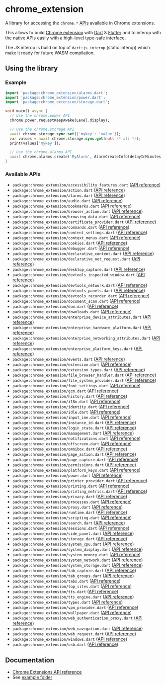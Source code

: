 # chrome_extension

A library for accessing the `chrome.*` [APIs](https://developer.chrome.com/docs/extensions/reference/) available in Chrome extensions.

This allows to build [Chrome extension](https://developer.chrome.com/docs/extensions/) with [Dart](https://dart.dev) & [Flutter](https://flutter.dev) and to interop with the native APIs easily with a high-level type-safe interface.

The JS interop is build on top of `dart:js_interop` (static interop) which make it ready for future WASM compilation.

## Using the library

### Example

```dart
import 'package:chrome_extension/alarms.dart';
import 'package:chrome_extension/power.dart';
import 'package:chrome_extension/storage.dart';

void main() async {
  // Use the chrome.power API
  chrome.power.requestKeepAwake(Level.display);

  // Use the chrome.storage API
  await chrome.storage.sync.set({'mykey': 'value'});
  var values = await chrome.storage.sync.get(null /* all */);
  print(values['mykey']);

  // Use the chrome.alarms API
  await chrome.alarms.create('MyAlarm', AlarmCreateInfo(delayInMinutes: 2));
}
```

### Available APIs

- `package:chrome_extension/accessibility_features.dart` ([API reference](https://developer.chrome.com/docs/extensions/reference/accessibilityFeatures/))
- `package:chrome_extension/action.dart` ([API reference](https://developer.chrome.com/docs/extensions/reference/action/))
- `package:chrome_extension/alarms.dart` ([API reference](https://developer.chrome.com/docs/extensions/reference/alarms/))
- `package:chrome_extension/audio.dart` ([API reference](https://developer.chrome.com/docs/extensions/reference/audio/))
- `package:chrome_extension/bookmarks.dart` ([API reference](https://developer.chrome.com/docs/extensions/reference/bookmarks/))
- `package:chrome_extension/browser_action.dart` ([API reference](https://developer.chrome.com/docs/extensions/reference/browserAction/))
- `package:chrome_extension/browsing_data.dart` ([API reference](https://developer.chrome.com/docs/extensions/reference/browsingData/))
- `package:chrome_extension/certificate_provider.dart` ([API reference](https://developer.chrome.com/docs/extensions/reference/certificateProvider/))
- `package:chrome_extension/commands.dart` ([API reference](https://developer.chrome.com/docs/extensions/reference/commands/))
- `package:chrome_extension/content_settings.dart` ([API reference](https://developer.chrome.com/docs/extensions/reference/contentSettings/))
- `package:chrome_extension/context_menus.dart` ([API reference](https://developer.chrome.com/docs/extensions/reference/contextMenus/))
- `package:chrome_extension/cookies.dart` ([API reference](https://developer.chrome.com/docs/extensions/reference/cookies/))
- `package:chrome_extension/debugger.dart` ([API reference](https://developer.chrome.com/docs/extensions/reference/debugger/))
- `package:chrome_extension/declarative_content.dart` ([API reference](https://developer.chrome.com/docs/extensions/reference/declarativeContent/))
- `package:chrome_extension/declarative_net_request.dart` ([API reference](https://developer.chrome.com/docs/extensions/reference/declarativeNetRequest/))
- `package:chrome_extension/desktop_capture.dart` ([API reference](https://developer.chrome.com/docs/extensions/reference/desktopCapture/))
- `package:chrome_extension/devtools_inspected_window.dart` ([API reference](https://developer.chrome.com/docs/extensions/reference/devtools_inspectedWindow/))
- `package:chrome_extension/devtools_network.dart` ([API reference](https://developer.chrome.com/docs/extensions/reference/devtools_network/))
- `package:chrome_extension/devtools_panels.dart` ([API reference](https://developer.chrome.com/docs/extensions/reference/devtools_panels/))
- `package:chrome_extension/devtools_recorder.dart` ([API reference](https://developer.chrome.com/docs/extensions/reference/devtools_recorder/))
- `package:chrome_extension/document_scan.dart` ([API reference](https://developer.chrome.com/docs/extensions/reference/documentScan/))
- `package:chrome_extension/dom.dart` ([API reference](https://developer.chrome.com/docs/extensions/reference/dom/))
- `package:chrome_extension/downloads.dart` ([API reference](https://developer.chrome.com/docs/extensions/reference/downloads/))
- `package:chrome_extension/enterprise_device_attributes.dart` ([API reference](https://developer.chrome.com/docs/extensions/reference/enterprise_deviceAttributes/))
- `package:chrome_extension/enterprise_hardware_platform.dart` ([API reference](https://developer.chrome.com/docs/extensions/reference/enterprise_hardwarePlatform/))
- `package:chrome_extension/enterprise_networking_attributes.dart` ([API reference](https://developer.chrome.com/docs/extensions/reference/enterprise_networkingAttributes/))
- `package:chrome_extension/enterprise_platform_keys.dart` ([API reference](https://developer.chrome.com/docs/extensions/reference/enterprise_platformKeys/))
- `package:chrome_extension/events.dart` ([API reference](https://developer.chrome.com/docs/extensions/reference/events/))
- `package:chrome_extension/extension.dart` ([API reference](https://developer.chrome.com/docs/extensions/reference/extension/))
- `package:chrome_extension/extension_types.dart` ([API reference](https://developer.chrome.com/docs/extensions/reference/extensionTypes/))
- `package:chrome_extension/file_browser_handler.dart` ([API reference](https://developer.chrome.com/docs/extensions/reference/fileBrowserHandler/))
- `package:chrome_extension/file_system_provider.dart` ([API reference](https://developer.chrome.com/docs/extensions/reference/fileSystemProvider/))
- `package:chrome_extension/font_settings.dart` ([API reference](https://developer.chrome.com/docs/extensions/reference/fontSettings/))
- `package:chrome_extension/gcm.dart` ([API reference](https://developer.chrome.com/docs/extensions/reference/gcm/))
- `package:chrome_extension/history.dart` ([API reference](https://developer.chrome.com/docs/extensions/reference/history/))
- `package:chrome_extension/i18n.dart` ([API reference](https://developer.chrome.com/docs/extensions/reference/i18n/))
- `package:chrome_extension/identity.dart` ([API reference](https://developer.chrome.com/docs/extensions/reference/identity/))
- `package:chrome_extension/idle.dart` ([API reference](https://developer.chrome.com/docs/extensions/reference/idle/))
- `package:chrome_extension/input_ime.dart` ([API reference](https://developer.chrome.com/docs/extensions/reference/input_ime/))
- `package:chrome_extension/instance_id.dart` ([API reference](https://developer.chrome.com/docs/extensions/reference/instanceId/))
- `package:chrome_extension/login_state.dart` ([API reference](https://developer.chrome.com/docs/extensions/reference/loginState/))
- `package:chrome_extension/management.dart` ([API reference](https://developer.chrome.com/docs/extensions/reference/management/))
- `package:chrome_extension/notifications.dart` ([API reference](https://developer.chrome.com/docs/extensions/reference/notifications/))
- `package:chrome_extension/offscreen.dart` ([API reference](https://developer.chrome.com/docs/extensions/reference/offscreen/))
- `package:chrome_extension/omnibox.dart` ([API reference](https://developer.chrome.com/docs/extensions/reference/omnibox/))
- `package:chrome_extension/page_action.dart` ([API reference](https://developer.chrome.com/docs/extensions/reference/pageAction/))
- `package:chrome_extension/page_capture.dart` ([API reference](https://developer.chrome.com/docs/extensions/reference/pageCapture/))
- `package:chrome_extension/permissions.dart` ([API reference](https://developer.chrome.com/docs/extensions/reference/permissions/))
- `package:chrome_extension/platform_keys.dart` ([API reference](https://developer.chrome.com/docs/extensions/reference/platformKeys/))
- `package:chrome_extension/power.dart` ([API reference](https://developer.chrome.com/docs/extensions/reference/power/))
- `package:chrome_extension/printer_provider.dart` ([API reference](https://developer.chrome.com/docs/extensions/reference/printerProvider/))
- `package:chrome_extension/printing.dart` ([API reference](https://developer.chrome.com/docs/extensions/reference/printing/))
- `package:chrome_extension/printing_metrics.dart` ([API reference](https://developer.chrome.com/docs/extensions/reference/printingMetrics/))
- `package:chrome_extension/privacy.dart` ([API reference](https://developer.chrome.com/docs/extensions/reference/privacy/))
- `package:chrome_extension/processes.dart` ([API reference](https://developer.chrome.com/docs/extensions/reference/processes/))
- `package:chrome_extension/proxy.dart` ([API reference](https://developer.chrome.com/docs/extensions/reference/proxy/))
- `package:chrome_extension/runtime.dart` ([API reference](https://developer.chrome.com/docs/extensions/reference/runtime/))
- `package:chrome_extension/scripting.dart` ([API reference](https://developer.chrome.com/docs/extensions/reference/scripting/))
- `package:chrome_extension/search.dart` ([API reference](https://developer.chrome.com/docs/extensions/reference/search/))
- `package:chrome_extension/sessions.dart` ([API reference](https://developer.chrome.com/docs/extensions/reference/sessions/))
- `package:chrome_extension/side_panel.dart` ([API reference](https://developer.chrome.com/docs/extensions/reference/sidePanel/))
- `package:chrome_extension/storage.dart` ([API reference](https://developer.chrome.com/docs/extensions/reference/storage/))
- `package:chrome_extension/system_cpu.dart` ([API reference](https://developer.chrome.com/docs/extensions/reference/system_cpu/))
- `package:chrome_extension/system_display.dart` ([API reference](https://developer.chrome.com/docs/extensions/reference/system_display/))
- `package:chrome_extension/system_memory.dart` ([API reference](https://developer.chrome.com/docs/extensions/reference/system_memory/))
- `package:chrome_extension/system_network.dart` ([API reference](https://developer.chrome.com/docs/extensions/reference/system_network/))
- `package:chrome_extension/system_storage.dart` ([API reference](https://developer.chrome.com/docs/extensions/reference/system_storage/))
- `package:chrome_extension/tab_capture.dart` ([API reference](https://developer.chrome.com/docs/extensions/reference/tabCapture/))
- `package:chrome_extension/tab_groups.dart` ([API reference](https://developer.chrome.com/docs/extensions/reference/tabGroups/))
- `package:chrome_extension/tabs.dart` ([API reference](https://developer.chrome.com/docs/extensions/reference/tabs/))
- `package:chrome_extension/top_sites.dart` ([API reference](https://developer.chrome.com/docs/extensions/reference/topSites/))
- `package:chrome_extension/tts.dart` ([API reference](https://developer.chrome.com/docs/extensions/reference/tts/))
- `package:chrome_extension/tts_engine.dart` ([API reference](https://developer.chrome.com/docs/extensions/reference/ttsEngine/))
- `package:chrome_extension/types.dart` ([API reference](https://developer.chrome.com/docs/extensions/reference/types/))
- `package:chrome_extension/vpn_provider.dart` ([API reference](https://developer.chrome.com/docs/extensions/reference/vpnProvider/))
- `package:chrome_extension/wallpaper.dart` ([API reference](https://developer.chrome.com/docs/extensions/reference/wallpaper/))
- `package:chrome_extension/web_authentication_proxy.dart` ([API reference](https://developer.chrome.com/docs/extensions/reference/webAuthenticationProxy/))
- `package:chrome_extension/web_navigation.dart` ([API reference](https://developer.chrome.com/docs/extensions/reference/webNavigation/))
- `package:chrome_extension/web_request.dart` ([API reference](https://developer.chrome.com/docs/extensions/reference/webRequest/))
- `package:chrome_extension/windows.dart` ([API reference](https://developer.chrome.com/docs/extensions/reference/windows/))
- `package:chrome_extension/usb.dart` ([API reference](https://developer.chrome.com/docs/extensions/reference/usb/))


## Documentation

* [Chrome Extensions API reference](https://developer.chrome.com/docs/extensions/reference/)
* See [example folder](https://github.com/xvrh/chrome_extension/tree/main/extension_examples)